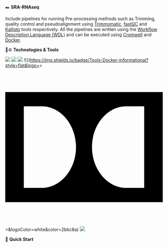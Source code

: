 ✒️ **SRA-RNAseq**

Include pipelines for running Pre-processing methods such as Trimming, quality control and pseudoalignment using [Trimmomatic](https://github.com/usadellab/Trimmomatic), [fastQC](https://github.com/s-andrews/FastQC) and [Kallisto](https://github.com/pachterlab/kallisto) tools respectively.
All the pipelines are written 
using the [Workflow Description Language (WDL)](https://github.com/openwdl/wdl) and can be executed using 
[Cromwell](https://github.com/broadinstitute/cromwell) and [Docker](https://www.docker.com/). 


🔧⚙️ **Technologies & Tools**


![](https://img.shields.io/badge/OS-Linux-informational?style=flat&logo=<#FCC624>&logoColor=white&color=2bbc8a)
![](https://img.shields.io/badge/Shell-Bash-informational?style=flat&logo=<#5391FE>&logoColor=white&color=2bbc8a)
![](https://img.shields.io/badge/Code-JavaScript-informational?style=flat&logo=<LOGO_NAME>&logoColor=white&color=2bbc8a)
![](https://img.shields.io/badge/Tools-Docker-informational?style=flat&logo=<<svg role="img" viewBox="0 0 24 24" xmlns="http://www.w3.org/2000/svg"><title>Dolby</title><path d="M24,20.352V3.648H0v16.704H24z M18.433,5.806h2.736v12.387h-2.736c-2.839,0-5.214-2.767-5.214-6.194S15.594,5.806,18.433,5.806z M2.831,5.806h2.736c2.839,0,5.214,2.767,5.214,6.194s-2.374,6.194-5.214,6.194H2.831V5.806z"/></svg>>&logoColor=white&color=2bbc8a)
![](https://img.shields.io/badge/Tools-Cromwell-informational?style=flat&logo=<LOGO_NAME>&logoColor=white&color=2bbc8a)



🔗 **Quick Start**

 
